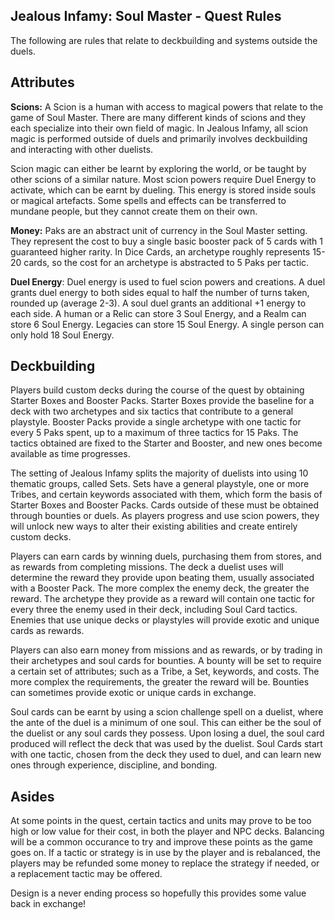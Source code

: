 ## Jealous Infamy: Soul Master - Quest Rules

The following are rules that relate to deckbuilding and systems outside the duels.

## Attributes

**Scions:** A Scion is a human with access to magical powers that relate to the game of Soul Master. There are many different kinds of scions and they each specialize into their own field of magic. In Jealous Infamy, all scion magic is performed outside of duels and primarily involves deckbuilding and interacting with other duelists.

Scion magic can either be learnt by exploring the world, or be taught by other scions of a similar nature. Most scion powers require Duel Energy to activate, which can be earnt by dueling. This energy is stored inside souls or magical artefacts. Some spells and effects can be transferred to mundane people, but they cannot create them on their own.

**Money:** Paks are an abstract unit of currency in the Soul Master setting. They represent the cost to buy a single basic booster pack of 5 cards with 1 guaranteed higher rarity. In Dice Cards, an archetype roughly represents 15-20 cards, so the cost for an archetype is abstracted to 5 Paks per tactic.

**Duel Energy**: Duel energy is used to fuel scion powers and creations. A duel grants duel energy to both sides equal to half the number of turns taken, rounded up (average 2-3). A soul duel grants an additional +1 energy to each side. A human or a Relic can store 3 Soul Energy, and a Realm can store 6 Soul Energy. Legacies can store 15 Soul Energy. A single person can only hold 18 Soul Energy.

## Deckbuilding

Players build custom decks during the course of the quest by obtaining Starter Boxes and Booster Packs. Starter Boxes provide the baseline for a deck with two archetypes and six tactics that contribute to a general playstyle. Booster Packs provide a single archetype with one tactic for every 5 Paks spent, up to a maximum of three tactics for 15 Paks. The tactics obtained are fixed to the Starter and Booster, and new ones become available as time progresses.

The setting of Jealous Infamy splits the majority of duelists into using 10 thematic groups, called Sets. Sets have a general playstyle, one or more Tribes, and certain keywords associated with them, which form the basis of Starter Boxes and Booster Packs. Cards outside of these must be obtained through bounties or duels. As players progress and use scion powers, they will unlock new ways to alter their existing abilities and create entirely custom decks.

Players can earn cards by winning duels, purchasing them from stores, and as rewards from completing missions. The deck a duelist uses will determine the reward they provide upon beating them, usually associated with a Booster Pack. The more complex the enemy deck, the greater the reward. The archetype they provide as a reward will contain one tactic for every three the enemy used in their deck, including Soul Card tactics. Enemies that use unique decks or playstyles will provide exotic and unique cards as rewards.

Players can also earn money from missions and as rewards, or by trading in their archetypes and soul cards for bounties. A bounty will be set to require a certain set of attributes; such as a Tribe, a Set, keywords, and costs. The more complex the requirements, the greater the reward will be. Bounties can sometimes provide exotic or unique cards in exchange.

Soul cards can be earnt by using a scion challenge spell on a duelist, where the ante of the duel is a minimum of one soul. This can either be the soul of the duelist or any soul cards they possess. Upon losing a duel, the soul card produced will reflect the deck that was used by the duelist. Soul Cards start with one tactic, chosen from the deck they used to duel, and can learn new ones through experience, discipline, and bonding.

## Asides

At some points in the quest, certain tactics and units may prove to be too high or low value for their cost, in both the player and NPC decks. Balancing will be a common occurance to try and improve these points as the game goes on. If a tactic or strategy is in use by the player and is rebalanced, the players may be refunded some money to replace the strategy if needed, or a replacement tactic may be offered.

Design is a never ending process so hopefully this provides some value back in exchange!
